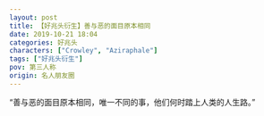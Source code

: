 ```yaml
---
layout: post
title: 【好兆头衍生】善与恶的面目原本相同
date: 2019-10-21 18:04
categories: 好兆头
characters: ["Crowley", "Aziraphale"]
tags: ["好兆头衍生"]
pov: 第三人称
origin: 名人朋友圈
---
```


“善与恶的面目原本相同，唯一不同的事，他们何时踏上人类的人生路。”
